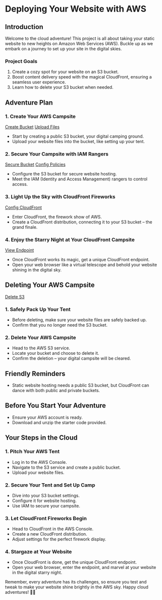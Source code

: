 # Deploying Your Website with AWS

## Introduction
Welcome to the cloud adventure! This project is all about taking your static website to new heights on Amazon Web Services (AWS). Buckle up as we embark on a journey to set up your site in the digital skies.

### Project Goals
1. Create a cozy spot for your website on an S3 bucket.
2. Boost content delivery speed with the magical CloudFront, ensuring a seamless user experience.
3. Learn how to delete your S3 bucket when needed.

## Adventure Plan

### 1. Create Your AWS Campsite
[Create Bucket](https://github.com/kffod/AWS-S3-BUCKET-CLOUDPROJECT/tree/a3450c8fd69987cc016c880ebd3e9693799a97a6/Step1-Create%20S3%20Bucket)
[Upload Files](https://github.com/kffod/AWS-S3-BUCKET-CLOUDPROJECT/tree/a3450c8fd69987cc016c880ebd3e9693799a97a6/Step2-upload%20files%20S3)
- Start by creating a public S3 bucket, your digital camping ground.
- Upload your website files into the bucket, like setting up your tent.

### 2. Secure Your Campsite with IAM Rangers
[Secure Bucket](https://github.com/kffod/AWS-S3-BUCKET-CLOUDPROJECT/tree/a3450c8fd69987cc016c880ebd3e9693799a97a6/Step3-Secure%20S3%20Bucket)
[Config Policies](https://github.com/kffod/AWS-S3-BUCKET-CLOUDPROJECT/tree/a3450c8fd69987cc016c880ebd3e9693799a97a6/Step4-Config%20Bucket%20Permission)
- Configure the S3 bucket for secure website hosting.
- Meet the IAM (Identity and Access Management) rangers to control access.

### 3. Light Up the Sky with CloudFront Fireworks
[Config CloudFront](https://github.com/kffod/AWS-S3-BUCKET-CLOUDPROJECT/tree/a3450c8fd69987cc016c880ebd3e9693799a97a6/Step5-Create%20%26%20Config%20Cloudfront)
- Enter CloudFront, the firework show of AWS.
- Create a CloudFront distribution, connecting it to your S3 bucket – the grand finale.

### 4. Enjoy the Starry Night at Your CloudFront Campsite
[View Endpoint](https://github.com/kffod/AWS-S3-BUCKET-CLOUDPROJECT/tree/a3450c8fd69987cc016c880ebd3e9693799a97a6/Step6-Access%20Endpoint)
- Once CloudFront works its magic, get a unique CloudFront endpoint.
- Open your web browser like a virtual telescope and behold your website shining in the digital sky.

## Deleting Your AWS Campsite
[Delete S3](https://github.com/kffod/AWS-S3-BUCKET-CLOUDPROJECT/tree/75006e3319b0f53a59943b0b0c483b1ca7b8bf02/Step7-Delete%20S3%20Bucket)

### 1. Safely Pack Up Your Tent
- Before deleting, make sure your website files are safely backed up.
- Confirm that you no longer need the S3 bucket.

### 2. Delete Your AWS Campsite
- Head to the AWS S3 service.
- Locate your bucket and choose to delete it.
- Confirm the deletion – your digital campsite will be cleared.

## Friendly Reminders
- Static website hosting needs a public S3 bucket, but CloudFront can dance with both public and private buckets.

## Before You Start Your Adventure
- Ensure your AWS account is ready.
- Download and unzip the starter code provided.

## Your Steps in the Cloud

### 1. Pitch Your AWS Tent
- Log in to the AWS Console.
- Navigate to the S3 service and create a public bucket.
- Upload your website files.

### 2. Secure Your Tent and Set Up Camp
- Dive into your S3 bucket settings.
- Configure it for website hosting.
- Use IAM to secure your campsite.

### 3. Let CloudFront Fireworks Begin
- Head to CloudFront in the AWS Console.
- Create a new CloudFront distribution.
- Adjust settings for the perfect firework display.

### 4. Stargaze at Your Website
- Once CloudFront is done, get the unique CloudFront endpoint.
- Open your web browser, enter the endpoint, and marvel at your website in the digital starry night.

Remember, every adventure has its challenges, so ensure you test and tweak to make your website shine brightly in the AWS sky. Happy cloud adventures! 🚀✨
